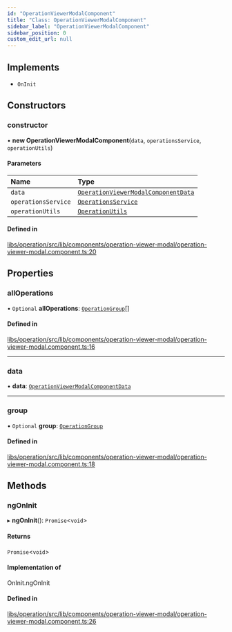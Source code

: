 ```yaml
---
id: "OperationViewerModalComponent"
title: "Class: OperationViewerModalComponent"
sidebar_label: "OperationViewerModalComponent"
sidebar_position: 0
custom_edit_url: null
---
```


## Implements

- `OnInit`

## Constructors

### constructor

• **new OperationViewerModalComponent**(`data`, `operationsService`, `operationUtils`)

#### Parameters

| Name | Type |
| :------ | :------ |
| `data` | [`OperationViewerModalComponentData`](../interfaces/OperationViewerModalComponentData) |
| `operationsService` | [`OperationsService`](OperationsService) |
| `operationUtils` | [`OperationUtils`](OperationUtils) |

#### Defined in

[libs/operation/src/lib/components/operation-viewer-modal/operation-viewer-modal.component.ts:20](https://github.com/cognizone/ng-cognizone/blob/861cbad/libs/operation/src/lib/components/operation-viewer-modal/operation-viewer-modal.component.ts#L20)

## Properties

### allOperations

• `Optional` **allOperations**: [`OperationGroup`](../interfaces/OperationGroup)[]

#### Defined in

[libs/operation/src/lib/components/operation-viewer-modal/operation-viewer-modal.component.ts:16](https://github.com/cognizone/ng-cognizone/blob/861cbad/libs/operation/src/lib/components/operation-viewer-modal/operation-viewer-modal.component.ts#L16)

___

### data

• **data**: [`OperationViewerModalComponentData`](../interfaces/OperationViewerModalComponentData)

___

### group

• `Optional` **group**: [`OperationGroup`](../interfaces/OperationGroup)

#### Defined in

[libs/operation/src/lib/components/operation-viewer-modal/operation-viewer-modal.component.ts:18](https://github.com/cognizone/ng-cognizone/blob/861cbad/libs/operation/src/lib/components/operation-viewer-modal/operation-viewer-modal.component.ts#L18)

## Methods

### ngOnInit

▸ **ngOnInit**(): `Promise`<`void`\>

#### Returns

`Promise`<`void`\>

#### Implementation of

OnInit.ngOnInit

#### Defined in

[libs/operation/src/lib/components/operation-viewer-modal/operation-viewer-modal.component.ts:26](https://github.com/cognizone/ng-cognizone/blob/861cbad/libs/operation/src/lib/components/operation-viewer-modal/operation-viewer-modal.component.ts#L26)
